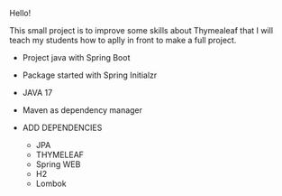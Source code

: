 Hello!

This small project is to improve some skills about Thymealeaf that I will teach my students how to aplly 
in front to make a full project.


* Project java with Spring Boot
* Package started with Spring Initialzr
* JAVA 17
* Maven as dependency manager


* ADD DEPENDENCIES
  * JPA 
  * THYMELEAF
  * Spring WEB
  * H2
  * Lombok